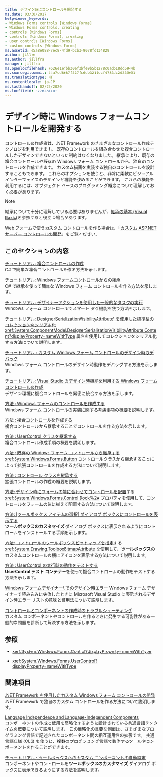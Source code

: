 ```yaml
---
title: デザイン時にコントロールを開発する
ms.date: 03/30/2017
helpviewer_keywords:
- Windows Forms controls [Windows Forms]
- Windows Forms controls, creating
- controls [Windows Forms]
- controls [Windows Forms], creating
- user controls [Windows Forms]
- custom controls [Windows Forms]
ms.assetid: e5a8e088-7ec8-4fd9-bcb3-9078fd134829
author: jillre
ms.author: jillfra
manager: jillfra
ms.openlocfilehash: 7626e1efbb30ef3bfe9b5b1278c0adb18dd5944b
ms.sourcegitcommit: 44a7cd8687f227fc6db3211ccf4783dc20235e51
ms.translationtype: MT
ms.contentlocale: ja-JP
ms.lasthandoff: 02/26/2020
ms.locfileid: "77628710"
---
```

# <a name="develop-windows-forms-controls-at-design-time"></a>デザイン時に Windows フォームコントロールを開発する

コントロールの作成者は、.NET Framework のさまざまなコントロール作成テクノロジを利用できます。 既存のコントロールを組み合わせた複合コントロールしかデザインできないといった制約はなくなりました。 継承により、既存の複合コントロールや既存の Windows フォーム コントロールから、独自のコントロールを作成できます。 カスタム描画を実装する独自のコントロールを設計することもできます。 これらのオプションを使うと、非常に柔軟にビジュアル インターフェイスのデザインと機能を決めることができます。 これらの機能を利用するには、オブジェクト ベースのプログラミング概念について理解しておく必要があります。

> [!NOTE]
> 継承について十分に理解している必要はありませんが、[継承の基本 (Visual Basic)](~/docs/visual-basic/programming-guide/language-features/objects-and-classes/inheritance-basics.md)を参照すると役立つ場合があります。

Web フォームで使うカスタム コントロールを作る場合は、「[カスタム ASP.NET サーバー コントロールの開発](https://docs.microsoft.com/previous-versions/aspnet/zt27tfhy(v=vs.100))」をご覧ください。

## <a name="in-this-section"></a>このセクションの内容

[チュートリアル: 複合コントロールの作成](walkthrough-authoring-a-composite-control-with-visual-csharp.md)\
C# で簡単な複合コントロールを作る方法を示します。

[チュートリアル: Windows フォームコントロールからの継承](walkthrough-inheriting-from-a-windows-forms-control-with-visual-csharp.md)\
C# で継承を使って簡単な Windows フォーム コントロールを作る方法を示します。

[チュートリアル: デザイナーアクションを使用した一般的なタスクの実行](perform-common-tasks-design-actions.md)\
Windows フォーム コントロールでスマート タグ機能を使う方法を示します。

[チュートリアル: DesignerSerializationVisibilityAttribute\ を使用した標準型のコレクションのシリアル](serializing-collections-designerserializationvisibilityattribute.md)化
<xref:System.ComponentModel.DesignerSerializationVisibilityAttribute.Content?displayProperty=nameWithType> 属性を使用してコレクションをシリアル化する方法について説明します。

[チュートリアル : カスタム Windows フォーム コントロールのデザイン時のデバッグ](walkthrough-debugging-custom-windows-forms-controls-at-design-time.md)\
Windows フォーム コントロールのデザイン時動作をデバッグする方法を示します。

[チュートリアル: Visual Studio のデザイン時機能を利用する Windows フォームコントロールの作成](creating-a-wf-control-design-time-features.md)\
デザイン環境に複合コントロールを緊密に統合する方法を示します。

[方法 : Windows フォームのコントロールを作成する](how-to-author-controls-for-windows-forms.md)\
Windows フォーム コントロールの実装に関する考慮事項の概要を説明します。

[方法 : 複合コントロールを作成する](how-to-author-composite-controls.md)\
複合コントロールから継承することでコントロールを作る方法を示します。

[方法 : UserControl クラスを継承する](how-to-inherit-from-the-usercontrol-class.md)\
複合コントロール作成手順の概要を説明します。

[方法 : 既存の Windows フォーム コントロールから継承する](how-to-inherit-from-existing-windows-forms-controls.md)\
<xref:System.Windows.Forms.Button> コントロールクラスから継承することによって拡張コントロールを作成する方法について説明します。

[方法 : コントロール クラスを継承する](how-to-inherit-from-the-control-class.md)\
拡張コントロールの作成の概要を説明します。

[方法: デザイン時にフォームの端に合わせてコントロールを配置](how-to-align-a-control-to-the-edges-of-forms-at-design-time.md)する\
<xref:System.Windows.Forms.Control.Dock%2A> プロパティを使用して、コントロールをフォームの端に揃えて配置する方法について説明します。

[方法: [ツールボックス アイテムの選択] ダイアログ ボックスにコントロールを表示する](how-to-display-a-control-in-the-choose-toolbox-items-dialog-box.md)\
**ツールボックスのカスタマイズ** ダイアログ ボックスに表示されるようにコントロールをインストールする手順を示します。

[方法: コントロールのツールボックスビットマップを指定](how-to-provide-a-toolbox-bitmap-for-a-control.md)する\
<xref:System.Drawing.ToolboxBitmapAttribute> を使用して、**ツールボックス**のカスタムコントロールの横にアイコンを表示する方法について説明します。

[方法 : UserControl の実行時の動作をテストする](how-to-test-the-run-time-behavior-of-a-usercontrol.md)\
**UserControl テスト コンテナー**を使って複合コントロールの動作をテストする方法を示します。

[Windows フォームデザイナー\ でのデザイン時エラー](design-time-errors-in-the-windows-forms-designer.md)
Windows フォーム デザイナーで読み込みに失敗したときに Microsoft Visual Studio に表示されるデザイン時エラー リストの意味と使用法について説明します。

[コントロールとコンポーネントの作成時のトラブルシューティング](troubleshooting-control-and-component-authoring.md)\
カスタム コンポーネントやコントロールを作るときに発生する可能性がある一般的な問題を診断して解決する方法を示します。

## <a name="reference"></a>参照

- <xref:System.Windows.Forms.Control?displayProperty=nameWithType>

- <xref:System.Windows.Forms.UserControl?displayProperty=nameWithType>

## <a name="related-sections"></a>関連項目

[.NET Framework を使用したカスタム Windows フォーム コントロールの開発](developing-custom-windows-forms-controls.md)\
.NET Framework で独自のカスタム コントロールを作る方法について説明します。

[Language Independence and Language-Independent Components](../../../standard/language-independence-and-language-independent-components.md)\
コンポーネントの作成と使用を簡略化するように設計されている共通言語ランタイムの概要について説明します。 この簡略化の重要な側面は、さまざまなプログラミング言語で記述されたコンポーネント間の相互運用性の拡張です。 共通言語仕様 (CLS) を使うと、複数のプログラミング言語で動作するツールやコンポーネントを作ることができます。

[チュートリアル : ツールボックスへのカスタム コンポーネントの自動設定](walkthrough-automatically-populating-the-toolbox-with-custom-components.md)\
コンポーネントやコントロールを**ツールボックスのカスタマイズ** ダイアログ ボックスに表示できるようにする方法を説明します。
